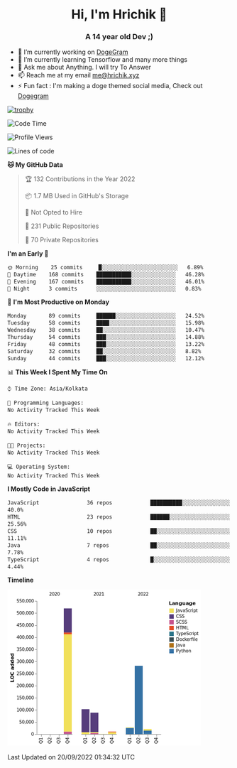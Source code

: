 <h1 align="center">Hi, I'm Hrichik 👋</h1>
<h3 align="center">A 14 year old Dev ;) </h3>


- 🔭 I’m currently working on [DogeGram](https://dogegram.xyz)
- 🌱 I’m currently learning Tensorflow and many more things
- 💬 Ask me about Anything. I will try To Answer
- 📫 Reach me at my email me@hrichik.xyz
- ⚡ Fun fact : I'm making a doge themed social media, Check out [Dogegram](https://dogegram.xyz)

[![trophy](https://github-profile-trophy.vercel.app/?username=hrichiksite)](https://github.com/ryo-ma/github-profile-trophy)



<!--START_SECTION:waka-->
![Code Time](http://img.shields.io/badge/Code%20Time-18%20hrs%2053%20mins-blue)

![Profile Views](http://img.shields.io/badge/Profile%20Views-0-blue)

![Lines of code](https://img.shields.io/badge/From%20Hello%20World%20I%27ve%20Written-1%20Million%20lines%20of%20code-blue)

**🐱 My GitHub Data** 

> 🏆 132 Contributions in the Year 2022
 > 
> 📦 1.7 MB Used in GitHub's Storage 
 > 
> 🚫 Not Opted to Hire
 > 
> 📜 231 Public Repositories 
 > 
> 🔑 70 Private Repositories  
 > 
**I'm an Early 🐤** 

```text
🌞 Morning    25 commits     █░░░░░░░░░░░░░░░░░░░░░░░░   6.89% 
🌆 Daytime    168 commits    ███████████░░░░░░░░░░░░░░   46.28% 
🌃 Evening    167 commits    ███████████░░░░░░░░░░░░░░   46.01% 
🌙 Night      3 commits      ░░░░░░░░░░░░░░░░░░░░░░░░░   0.83%

```
📅 **I'm Most Productive on Monday** 

```text
Monday       89 commits     ██████░░░░░░░░░░░░░░░░░░░   24.52% 
Tuesday      58 commits     ████░░░░░░░░░░░░░░░░░░░░░   15.98% 
Wednesday    38 commits     ██░░░░░░░░░░░░░░░░░░░░░░░   10.47% 
Thursday     54 commits     ███░░░░░░░░░░░░░░░░░░░░░░   14.88% 
Friday       48 commits     ███░░░░░░░░░░░░░░░░░░░░░░   13.22% 
Saturday     32 commits     ██░░░░░░░░░░░░░░░░░░░░░░░   8.82% 
Sunday       44 commits     ███░░░░░░░░░░░░░░░░░░░░░░   12.12%

```


📊 **This Week I Spent My Time On** 

```text
⌚︎ Time Zone: Asia/Kolkata

💬 Programming Languages: 
No Activity Tracked This Week

🔥 Editors: 
No Activity Tracked This Week

🐱‍💻 Projects: 
No Activity Tracked This Week

💻 Operating System: 
No Activity Tracked This Week

```

**I Mostly Code in JavaScript** 

```text
JavaScript               36 repos            ██████████░░░░░░░░░░░░░░░   40.0% 
HTML                     23 repos            ██████░░░░░░░░░░░░░░░░░░░   25.56% 
CSS                      10 repos            ██░░░░░░░░░░░░░░░░░░░░░░░   11.11% 
Java                     7 repos             ██░░░░░░░░░░░░░░░░░░░░░░░   7.78% 
TypeScript               4 repos             █░░░░░░░░░░░░░░░░░░░░░░░░   4.44%

```


**Timeline**

![Chart not found](https://raw.githubusercontent.com/hrichiksite/hrichiksite/master/charts/bar_graph.png) 


 Last Updated on 20/09/2022 01:34:32 UTC
<!--END_SECTION:waka-->
